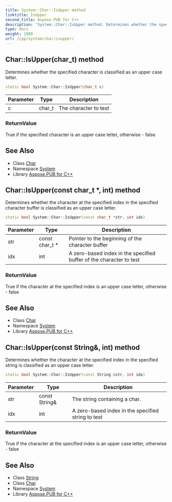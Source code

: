 ```yaml
---
title: System::Char::IsUpper method
linktitle: IsUpper
second_title: Aspose.PUB for C++
description: 'System::Char::IsUpper method. Determines whether the specified character is classified as an upper case letter in C++.'
type: docs
weight: 1900
url: /cpp/system/char/isupper/
---
```

## Char::IsUpper(char_t) method


Determines whether the specified character is classified as an upper case letter.

```cpp
static bool System::Char::IsUpper(char_t c)
```


| Parameter | Type | Description |
| --- | --- | --- |
| c | char_t | The character to test |

### ReturnValue

True if the specified character is an upper case letter, otherwise - false

## See Also

* Class [Char](../)
* Namespace [System](../../)
* Library [Aspose.PUB for C++](../../../)
## Char::IsUpper(const char_t *, int) method


Determines whether the character at the specified index in the specified character buffer is classified as an upper case letter.

```cpp
static bool System::Char::IsUpper(const char_t *str, int idx)
```


| Parameter | Type | Description |
| --- | --- | --- |
| str | const char_t * | Pointer to the beginning of the character buffer |
| idx | int | A zero-based index in the specified buffer of the character to test |

### ReturnValue

True if the character at the specified index is an upper case letter, otherwise - false

## See Also

* Class [Char](../)
* Namespace [System](../../)
* Library [Aspose.PUB for C++](../../../)
## Char::IsUpper(const String\&, int) method


Determines whether the character at the specified index in the specified string is classified as an upper case letter.

```cpp
static bool System::Char::IsUpper(const String &str, int idx)
```


| Parameter | Type | Description |
| --- | --- | --- |
| str | const String\& | The string containing a char. |
| idx | int | A zero-based index in the specified string to test |

### ReturnValue

True if the character at the specified index is an upper case letter, otherwise - false

## See Also

* Class [String](../../string/)
* Class [Char](../)
* Namespace [System](../../)
* Library [Aspose.PUB for C++](../../../)
